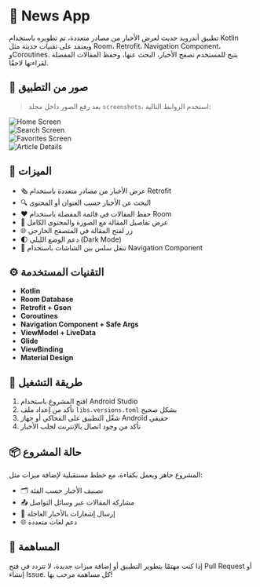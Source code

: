# 📰 News App

تطبيق أندرويد حديث لعرض الأخبار من مصادر متعددة، تم تطويره باستخدام Kotlin ويعتمد على تقنيات حديثة مثل Room، Retrofit، Navigation Component، وCoroutines. يتيح للمستخدم تصفح الأخبار، البحث عنها، وحفظ المقالات المفضلة لقراءتها لاحقًا.

## 📸 صور من التطبيق

> بعد رفع الصور داخل مجلد `screenshots`، استخدم الروابط التالية:

![Home Screen](screenshots/home.png)  
![Search Screen](screenshots/search.png)  
![Favorites Screen](screenshots/favorites.png)  
![Article Details](screenshots/details.png)

## 🎯 الميزات

- 🗞️ عرض الأخبار من مصادر متعددة باستخدام Retrofit  
- 🔍 البحث عن الأخبار حسب العنوان أو المحتوى  
- ❤️ حفظ المقالات في قائمة المفضلة باستخدام Room  
- 📄 عرض تفاصيل المقالة مع الصورة والمحتوى الكامل  
- 🌐 زر لفتح المقالة في المتصفح الخارجي  
- 🌓 دعم الوضع الليلي (Dark Mode)  
- 🧭 تنقل سلس بين الشاشات باستخدام Navigation Component

## ⚙️ التقنيات المستخدمة

- **Kotlin**  
- **Room Database**  
- **Retrofit + Gson**  
- **Coroutines**  
- **Navigation Component + Safe Args**  
- **ViewModel + LiveData**  
- **Glide**  
- **ViewBinding**  
- **Material Design**

## 🚀 طريقة التشغيل

1. افتح المشروع باستخدام Android Studio  
2. تأكد من إعداد ملف `libs.versions.toml` بشكل صحيح  
3. شغّل التطبيق على المحاكي أو جهاز Android حقيقي  
4. تأكد من وجود اتصال بالإنترنت لجلب الأخبار

## 📦 حالة المشروع

المشروع جاهز ويعمل بكفاءة، مع خطط مستقبلية لإضافة ميزات مثل:

- 🗂️ تصنيف الأخبار حسب الفئة  
- 📤 مشاركة المقالات عبر وسائل التواصل  
- 🔔 إرسال إشعارات بالأخبار العاجلة  
- 🌐 دعم لغات متعددة

## 🤝 المساهمة

إذا كنت مهتمًا بتطوير التطبيق أو إضافة ميزات جديدة، لا تتردد في فتح Pull Request أو إنشاء Issue. كل مساهمة مرحب بها!
